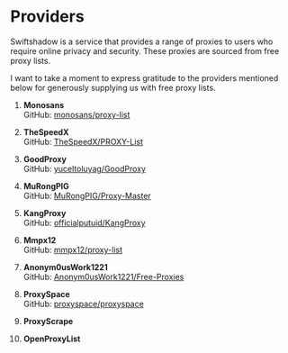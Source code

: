 # Providers

Swiftshadow is a service that provides a range of proxies to users who require online privacy and security. These proxies are sourced from free proxy lists.

I want to take a moment to express gratitude to the providers mentioned below for generously supplying us with free proxy lists.

1. **Monosans**  
   GitHub: [monosans/proxy-list](https://github.com/monosans/proxy-list)

2. **TheSpeedX**  
   GitHub: [TheSpeedX/PROXY-List](https://github.com/TheSpeedX/PROXY-List)

3. **GoodProxy**  
   GitHub: [yuceltoluyag/GoodProxy](https://github.com/yuceltoluyag/GoodProxy)

4. **MuRongPIG**  
   GitHub: [MuRongPIG/Proxy-Master](https://github.com/MuRongPIG/Proxy-Master)

5. **KangProxy**  
   GitHub: [officialputuid/KangProxy](https://github.com/officialputuid/KangProxy)

6. **Mmpx12**  
   GitHub: [mmpx12/proxy-list](https://github.com/mmpx12/proxy-list)

7. **Anonym0usWork1221**  
   GitHub: [Anonym0usWork1221/Free-Proxies](https://github.com/Anonym0usWork1221/Free-Proxies)

8. **ProxySpace**  
   GitHub: [proxyspace/proxyspace](https://github.com/proxyspace/proxyspace)

9. **ProxyScrape**

10. **OpenProxyList**


